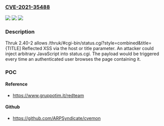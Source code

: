 ### [CVE-2021-35488](https://cve.mitre.org/cgi-bin/cvename.cgi?name=CVE-2021-35488)
![](https://img.shields.io/static/v1?label=Product&message=n%2Fa&color=blue)
![](https://img.shields.io/static/v1?label=Version&message=n%2Fa&color=blue)
![](https://img.shields.io/static/v1?label=Vulnerability&message=n%2Fa&color=brighgreen)

### Description

Thruk 2.40-2 allows /thruk/#cgi-bin/status.cgi?style=combined&title={TITLE] Reflected XSS via the host or title parameter. An attacker could inject arbitrary JavaScript into status.cgi. The payload would be triggered every time an authenticated user browses the page containing it.

### POC

#### Reference
- https://www.gruppotim.it/redteam

#### Github
- https://github.com/ARPSyndicate/cvemon

